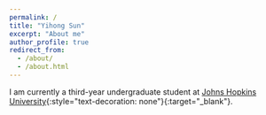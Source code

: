 ```yaml
---
permalink: /
title: "Yihong Sun"
excerpt: "About me"
author_profile: true
redirect_from: 
  - /about/
  - /about.html
---
```



I am currently a third-year undergraduate student at [Johns Hopkins University](https://www.jhu.edu){:style="text-decoration: none"}{:target="_blank"}.
